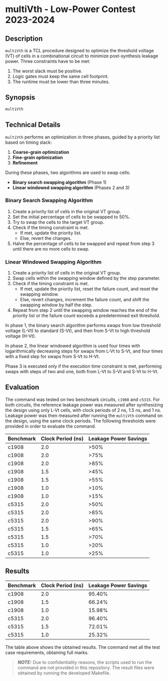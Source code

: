 # **multiVth** - Low-Power Contest 2023-2024

## Description
`multiVth` is a TCL procedure designed to optimize the threshold voltage (VT) of cells in a combinational circuit to minimize post-synthesis leakage power.
Three constraints have to be met:
1. The worst slack must be positive.
2. Logic gates must keep the same cell footprint.
3. The runtime must be lower than three minutes.

## Synopsis
```tcl
multiVth
```

## Technical Details
`multiVth` performs an optimization in three phases, guided by a priority list based on timing slack:
1. **Coarse-grain optimization**
2. **Fine-grain optimization**
3. **Refinement**

During these phases, two algorithms are used to swap cells:
- **Binary search swapping algorithm** (Phase 1)
- **Linear windowed swapping algorithm** (Phases 2 and 3)

### Binary Search Swapping Algorithm
1. Create a priority list of cells in the original VT group.
2. Set the initial percentage of cells to be swapped to 50%.
3. Try to swap the cells to the target VT group.
4. Check if the timing constraint is met.
   - If met, update the priority list.
   - Else, revert the changes.
5. Halve the percentage of cells to be swapped and repeat from step 3 until there are no more cells to swap.

### Linear Windowed Swapping Algorithm
1. Create a priority list of cells in the original VT group.
2. Swap cells within the swapping window defined by the step parameter.
3. Check if the timing constraint is met.
   - If met, update the priority list, reset the failure count, and reset the swapping window.
   - Else, revert changes, increment the failure count, and shift the swapping window by half the step.
4. Repeat from step 2 until the swapping window reaches the end of the priority list or the failure count exceeds a predetermined exit threshold.

In phase 1, the binary search algorithm performs swaps from low threshold voltage (L-Vt) to standard (S-Vt), and then from S-Vt to high threshold voltage (H-Vt). 

In phase 2, the linear windowed algorithm is used four times with logarithmically decreasing steps for swaps from L-Vt to S-Vt, and four times with a fixed step for swaps from S-Vt to H-Vt.

Phase 3 is executed only if the execution time constraint is met, performing swaps with steps of two and one, both from L-Vt to S-Vt and S-Vt to H-Vt.

## Evaluation
The command was tested on two benchmark circuits, `c1908` and `c5315`.
For both circuits, the reference leakage power was measured after synthesizing the design using only L-Vt cells, with clock periods of 2 ns, 1.5 ns, and 1 ns.
Leakage power was then measured after running the `multiVth` command on the design, using the same clock periods.
The following thresholds were provided in order to evaluate the command.

| Benchmark | Clock Period (ns) | Leakage Power Savings |
|-----------|-------------------|-----------------------|
| c1908     | 2.0               | >50%                  |
| c1908     | 2.0               | >75%                  |
| c1908     | 2.0               | >85%                  |
| c1908     | 1.5               | >45%                  |
| c1908     | 1.5               | >55%                  |
| c1908     | 1.0               | >10%                  |
| c1908     | 1.0               | >15%                  |
| c5315     | 2.0               | >50%                  |
| c5315     | 2.0               | >85%                  |
| c5315     | 2.0               | >90%                  |
| c5315     | 1.5               | >65%                  |
| c5315     | 1.5               | >70%                  |
| c5315     | 1.0               | >20%                  |
| c5315     | 1.0               | >25%                  |

## Results
| Benchmark | Clock Period (ns) | Leakage Power Savings |
|-----------|-------------------|-----------------------|
| c1908     | 2.0               | 95.40%                |
| c1908     | 1.5               | 66.24%                |
| c1908     | 1.0               | 15.98%                |
| c5315     | 2.0               | 96.40%                |
| c5315     | 1.5               | 72.01%                |
| c5315     | 1.0               | 25.32%                |

The table above shows the obtained results.
The command met all the test case requirements, obtaining full marks.

> **_NOTE:_** 
Due to confidentiality reasons, the scripts used to run the command are not provided in this repository.
The result files were obtained by running the developed Makefile.

